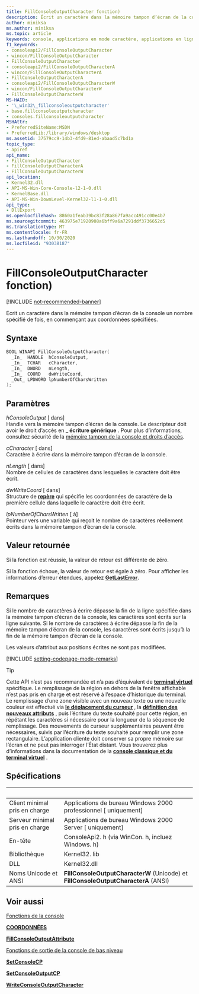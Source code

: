 ```yaml
---
title: FillConsoleOutputCharacter fonction)
description: Écrit un caractère dans la mémoire tampon d’écran de la console un nombre spécifié de fois, en commençant aux coordonnées spécifiées.
author: miniksa
ms.author: miniksa
ms.topic: article
keywords: console, applications en mode caractère, applications en ligne de commande, applications de terminal, API console
f1_keywords:
- consoleapi2/FillConsoleOutputCharacter
- wincon/FillConsoleOutputCharacter
- FillConsoleOutputCharacter
- consoleapi2/FillConsoleOutputCharacterA
- wincon/FillConsoleOutputCharacterA
- FillConsoleOutputCharacterA
- consoleapi2/FillConsoleOutputCharacterW
- wincon/FillConsoleOutputCharacterW
- FillConsoleOutputCharacterW
MS-HAID:
- '\_win32\_fillconsoleoutputcharacter'
- base.fillconsoleoutputcharacter
- consoles.fillconsoleoutputcharacter
MSHAttr:
- PreferredSiteName:MSDN
- PreferredLib:/library/windows/desktop
ms.assetid: 37579cc9-14b3-4fd9-81ed-abaad5c7bd1a
topic_type:
- apiref
api_name:
- FillConsoleOutputCharacter
- FillConsoleOutputCharacterA
- FillConsoleOutputCharacterW
api_location:
- Kernel32.dll
- API-MS-Win-Core-Console-l2-1-0.dll
- KernelBase.dll
- API-MS-Win-DownLevel-Kernel32-l1-1-0.dll
api_type:
- DllExport
ms.openlocfilehash: 8860a1feab39bc83f28a867fa9acc491cc00e4b7
ms.sourcegitcommit: 463975e71920908a6bff9a6a7291ddf3736652d5
ms.translationtype: MT
ms.contentlocale: fr-FR
ms.lasthandoff: 10/30/2020
ms.locfileid: "93038187"
---
```

# <a name="fillconsoleoutputcharacter-function"></a>FillConsoleOutputCharacter fonction)

[!INCLUDE [not-recommended-banner](./includes/not-recommended-banner.md)]

Écrit un caractère dans la mémoire tampon d’écran de la console un nombre spécifié de fois, en commençant aux coordonnées spécifiées.

## <a name="syntax"></a>Syntaxe

```C
BOOL WINAPI FillConsoleOutputCharacter(
  _In_  HANDLE  hConsoleOutput,
  _In_  TCHAR   cCharacter,
  _In_  DWORD   nLength,
  _In_  COORD   dwWriteCoord,
  _Out_ LPDWORD lpNumberOfCharsWritten
);
```

## <a name="parameters"></a>Paramètres

*hConsoleOutput* \[ dans\]  
Handle vers la mémoire tampon d’écran de la console. Le descripteur doit avoir le droit d’accès en **\_ écriture générique** . Pour plus d’informations, consultez sécurité de la [mémoire tampon de la console et droits d’accès](console-buffer-security-and-access-rights.md).

*cCharacter* \[ dans\]  
Caractère à écrire dans la mémoire tampon d’écran de la console.

*nLength* \[ dans\]  
Nombre de cellules de caractères dans lesquelles le caractère doit être écrit.

*dwWriteCoord* \[ dans\]  
Structure de [**repère**](coord-str.md) qui spécifie les coordonnées de caractère de la première cellule dans laquelle le caractère doit être écrit.

*lpNumberOfCharsWritten* \[ à\]  
Pointeur vers une variable qui reçoit le nombre de caractères réellement écrits dans la mémoire tampon d’écran de la console.

## <a name="return-value"></a>Valeur retournée

Si la fonction est réussie, la valeur de retour est différente de zéro.

Si la fonction échoue, la valeur de retour est égale à zéro. Pour afficher les informations d’erreur étendues, appelez [**GetLastError**](https://msdn.microsoft.com/library/windows/desktop/ms679360).

## <a name="remarks"></a>Remarques

Si le nombre de caractères à écrire dépasse la fin de la ligne spécifiée dans la mémoire tampon d’écran de la console, les caractères sont écrits sur la ligne suivante. Si le nombre de caractères à écrire dépasse la fin de la mémoire tampon d’écran de la console, les caractères sont écrits jusqu’à la fin de la mémoire tampon d’écran de la console.

Les valeurs d’attribut aux positions écrites ne sont pas modifiées.

[!INCLUDE [setting-codepage-mode-remarks](./includes/setting-codepage-mode-remarks.md)]

> [!TIP]
> Cette API n’est pas recommandée et n’a pas d’équivalent de **[terminal virtuel](console-virtual-terminal-sequences.md)** spécifique. Le remplissage de la région en dehors de la fenêtre affichable n’est pas pris en charge et est réservé à l’espace d’historique du terminal. Le remplissage d’une zone visible avec un nouveau texte ou une nouvelle couleur est effectué via **[le déplacement du curseur](console-virtual-terminal-sequences.md#cursor-positioning)** , la **[définition des nouveaux attributs](console-virtual-terminal-sequences.md#text-formatting)** , puis l’écriture du texte souhaité pour cette région, en répétant les caractères si nécessaire pour la longueur de la séquence de remplissage. Des mouvements de curseur supplémentaires peuvent être nécessaires, suivis par l’écriture du texte souhaité pour remplir une zone rectangulaire. L’application cliente doit conserver sa propre mémoire sur l’écran et ne peut pas interroger l’État distant. Vous trouverez plus d’informations dans la documentation de la **[console classique et du terminal virtuel](classic-vs-vt.md)** .

## <a name="requirements"></a>Spécifications

| &nbsp; | &nbsp; |
|-|-|
| Client minimal pris en charge | Applications de bureau Windows 2000 professionnel \[ uniquement\] |
| Serveur minimal pris en charge | Applications de bureau Windows 2000 Server \[ uniquement\] |
| En-tête | ConsoleApi2. h (via WinCon. h, incluez Windows. h) |
| Bibliothèque | Kernel32. lib |
| DLL | Kernel32.dll |
| Noms Unicode et ANSI | **FillConsoleOutputCharacterW** (Unicode) et **FillConsoleOutputCharacterA** (ANSI) |

## <a name="see-also"></a>Voir aussi

[Fonctions de la console](console-functions.md)

[**COORDONNÉES**](coord-str.md)

[**FillConsoleOutputAttribute**](fillconsoleoutputattribute.md)

[Fonctions de sortie de la console de bas niveau](low-level-console-output-functions.md)

[**SetConsoleCP**](setconsolecp.md)

[**SetConsoleOutputCP**](setconsoleoutputcp.md)

[**WriteConsoleOutputCharacter**](writeconsoleoutputcharacter.md)
